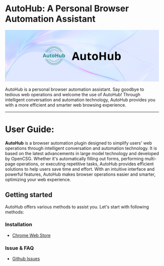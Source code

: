 # AutoHub: A Personal Browser Automation Assistant

<p align="center">
  <img src="./static/img/AutoHub.jpeg" alt="Logo" width="1000">
</p>

AutoHub is a personal browser automation assistant. Say goodbye to tedious web operations and welcome the use of AutoHub! Through intelligent conversation and automation technology, AutoHub provides you with a more efficient and smarter web browsing experience.


___

# User Guide: 

**AutoHub** is a browser automation plugin designed to simplify users' web operations through intelligent conversation and automation technology. It is based on the latest advancements in large model technology and developed by OpenCSG. Whether it's automatically filling out forms, performing multi-page operations, or executing repetitive tasks, AutoHub provides efficient solutions to help users save time and effort. With an intuitive interface and powerful features, AutoHub makes browser operations easier and smarter, optimizing your web experience.

## Getting started

AutoHub offers various methods to assist you. Let's start with following methods:

### **Installation**
- [Chrome Web Store](https://chromewebstore.google.com/detail/opencsg-autohub/nlolpocboolodbjkcakhdnnlhmlgpjgl?hl=zh-CN&utm_source=ext_sidebar)

### **Issue & FAQ**
- [Github Issues](https://github.com/OpenCSGs/AutoHub/issues)
